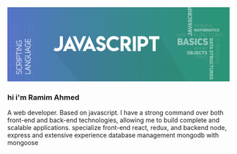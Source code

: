 <img src='/assets/javascript.png'>

<h3> hi i'm Ramim Ahmed </h3>
<p>A web developer. Based on javascript. I have a strong command over both front-end and back-end technologies, allowing me to build complete and scalable applications. specialize front-end react, redux, and backend node, express and extensive experience database management mongodb with mongoose
</p>
